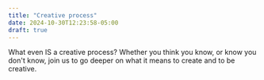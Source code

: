 ```yaml
---
title: "Creative process"
date: 2024-10-30T12:23:58-05:00
draft: true
---
```


What even IS a creative process? Whether you think you know, or know you don't
know, join us to go deeper on what it means to create and to be creative.
